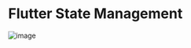 # Flutter State Management

![image](https://github.com/companyakis/flutter-state-management/assets/77589867/31821969-f2d5-4ba1-85c9-dd98fd9960c0)

